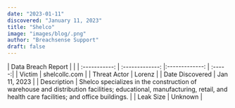 ```yaml
---
date: "2023-01-11"
discovered: "January 11, 2023"
title: "Shelco"
image: "images/blog/.png"
author: "Breachsense Support"
draft: false
---
```


| Data Breach Report           |              | 
| :-----------: | :-------------:     |:-------------:    | :-----:|
| Victim      | shelcollc.com      | 
| Threat Actor      | Lorenz      | 
| Date Discovered      | Jan 11, 2023      | 
| Description      | Shelco specializes in the construction of warehouse and distribution facilities; educational, manufacturing, retail, and health care facilities; and office buildings.      | 
| Leak Size      | Unknown      | 

